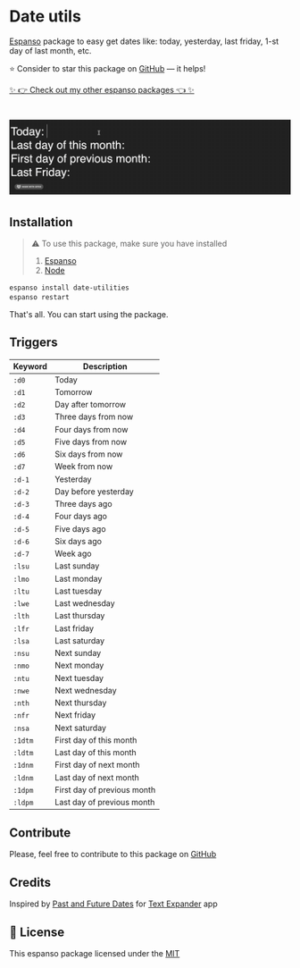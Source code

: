 # Date utils

[Espanso](https://espanso.org) package to easy get dates like: today, yesterday, last friday, 1-st day of last month, etc.

⭐️ Consider to star this package on [GitHub](https://github.com/kopach/espanso-package-date-utilities/stargazers) — it helps!

[✨ 👉 Check out my other espanso packages 👈 ✨](https://github.com/kopach?tab=repositories&q=espanso-package&type=source)

<h1 align="center">

![demo](./assets/demo.gif)

</h1>

## Installation

> ⚠️ To use this package, make sure you have installed
>
> 1. [Espanso](https://espanso.org/install)
> 2. [Node](https://nodejs.org)

```sh
espanso install date-utilities
espanso restart
```

That's all. You can start using the package.

## Triggers

| Keyword | Description                 |
| ------- | --------------------------- |
| `:d0`   | Today                       |
| `:d1`   | Tomorrow                    |
| `:d2`   | Day after tomorrow          |
| `:d3`   | Three days from now         |
| `:d4`   | Four days from now          |
| `:d5`   | Five days from now          |
| `:d6`   | Six days from now           |
| `:d7`   | Week from now               |
| `:d-1`  | Yesterday                   |
| `:d-2`  | Day before yesterday        |
| `:d-3`  | Three days ago              |
| `:d-4`  | Four days ago               |
| `:d-5`  | Five days ago               |
| `:d-6`  | Six days ago                |
| `:d-7`  | Week ago                    |
| `:lsu`  | Last sunday                 |
| `:lmo`  | Last monday                 |
| `:ltu`  | Last tuesday                |
| `:lwe`  | Last wednesday              |
| `:lth`  | Last thursday               |
| `:lfr`  | Last friday                 |
| `:lsa`  | Last saturday               |
| `:nsu`  | Next sunday                 |
| `:nmo`  | Next monday                 |
| `:ntu`  | Next tuesday                |
| `:nwe`  | Next wednesday              |
| `:nth`  | Next thursday               |
| `:nfr`  | Next friday                 |
| `:nsa`  | Next saturday               |
| `:1dtm` | First day of this month     |
| `:ldtm` | Last day of this month      |
| `:1dnm` | First day of next month     |
| `:ldnm` | Last day of next month      |
| `:1dpm` | First day of previous month |
| `:ldpm` | Last day of previous month  |

## Contribute

Please, feel free to contribute to this package on [GitHub](https://github.com/kopach/espanso-package-date-utilities)

## Credits

Inspired by [Past and Future Dates](https://app.textexpander.com/group/2752BAC8-F54E-4E3E-8438-483542495069/snippets) for [Text Expander](https://textexpander.com) app

## 📄 License

This espanso package licensed under the [MIT](https://github.com/kopach/espanso-package-date-utilities/blob/master/LICENSE)
